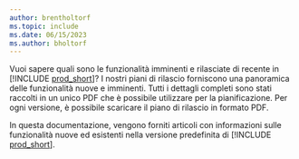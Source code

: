 ```yaml
---
author: brentholtorf
ms.topic: include
ms.date: 06/15/2023
ms.author: bholtorf
---
```

Vuoi sapere quali sono le funzionalità imminenti e rilasciate di recente in [!INCLUDE [prod_short](prod_short.md)]? I nostri piani di rilascio forniscono una panoramica delle funzionalità nuove e imminenti. Tutti i dettagli completi sono stati raccolti in un unico PDF che è possibile utilizzare per la pianificazione. Per ogni versione, è possibile scaricare il piano di rilascio in formato PDF.

In questa documentazione, vengono forniti articoli con informazioni sulle funzionalità nuove ed esistenti nella versione predefinita di [!INCLUDE [prod_short](prod_short.md)].